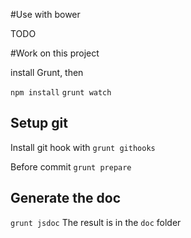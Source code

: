 #Use with bower

TODO

#Work on this project

install Grunt, then

`npm install`
`grunt watch`

## Setup git

Install git hook with
`grunt githooks`

Before commit
`grunt prepare`

## Generate the doc

`grunt jsdoc`
The result is in the `doc` folder